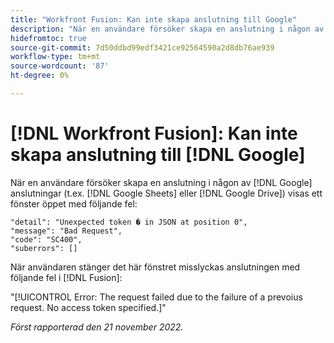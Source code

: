 ```yaml
---
title: "Workfront Fusion: Kan inte skapa anslutning till Google"
description: "När en användare försöker skapa en anslutning i någon av Google-anslutningarna (till exempel Google Sheets eller Google Drive) skapas inte anslutningen och användaren ser olika felmeddelanden."
hidefromtoc: true
source-git-commit: 7d50ddbd99edf3421ce92564590a2d8db76ae939
workflow-type: tm+mt
source-wordcount: '87'
ht-degree: 0%

---
```



# [!DNL Workfront Fusion]: Kan inte skapa anslutning till [!DNL Google]

När en användare försöker skapa en anslutning i någon av [!DNL Google] anslutningar (t.ex. [!DNL Google Sheets] eller [!DNL Google Drive]) visas ett fönster öppet med följande fel:

```
"detail": "Unexpected token � in JSON at position 0",
"message": "Bad Request",
"code": "SC400",
"suberrors": []
```

När användaren stänger det här fönstret misslyckas anslutningen med följande fel i [!DNL Fusion]:

&quot;[!UICONTROL Error: The request failed due to the failure of a prevoius request. No access token specified.]&quot;

_Först rapporterad den 21 november 2022._

